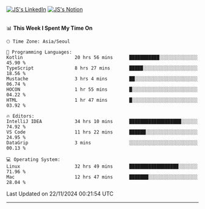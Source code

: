 
[![JS's LinkedIn](https://img.shields.io/badge/LinkedIn-blue?style=for-the-badge&logo=linkedin)](https://www.linkedin.com/in/jaeseung-lee-5a2a32139/) 
[![JS's Notion](https://img.shields.io/badge/Notion-black?style=for-the-badge&logo=notion)](https://bit.ly/ljswiki1) <br><br>
<!-- ![JS's GitHub stats](https://github-readme-stats-lemon-five.vercel.app/api?username=tkxkd0159&hide=contribs,prs,stars,issues&show_icons=true&theme=react&include_all_commits=true)   -->
<!-- ![Top Langs](https://github-readme-stats-lemon-five.vercel.app/api/top-langs/?username=tkxkd0159&layout=compact&hide=jupyter%20notebook,scss,html,css&langs_count=10)  -->


<!--START_SECTION:waka-->
📊 **This Week I Spent My Time On** 

```text
🕑︎ Time Zone: Asia/Seoul

💬 Programming Languages: 
Kotlin                   20 hrs 56 mins      ███████████░░░░░░░░░░░░░░   45.90 % 
TypeScript               8 hrs 27 mins       █████░░░░░░░░░░░░░░░░░░░░   18.56 % 
Mustache                 3 hrs 4 mins        ██░░░░░░░░░░░░░░░░░░░░░░░   06.74 % 
HOCON                    1 hr 55 mins        █░░░░░░░░░░░░░░░░░░░░░░░░   04.22 % 
HTML                     1 hr 47 mins        █░░░░░░░░░░░░░░░░░░░░░░░░   03.92 % 

🔥 Editors: 
IntelliJ IDEA            34 hrs 10 mins      ███████████████████░░░░░░   74.92 % 
VS Code                  11 hrs 22 mins      ██████░░░░░░░░░░░░░░░░░░░   24.95 % 
DataGrip                 3 mins              ░░░░░░░░░░░░░░░░░░░░░░░░░   00.13 % 

💻 Operating System: 
Linux                    32 hrs 49 mins      ██████████████████░░░░░░░   71.96 % 
Mac                      12 hrs 47 mins      ███████░░░░░░░░░░░░░░░░░░   28.04 % 
```


 Last Updated on 22/11/2024 00:21:54 UTC
<!--END_SECTION:waka-->

---
<!---
<a href="https://github.com/tkxkd0159/books">
  <img align="center" src="https://github-readme-stats-lemon-five.vercel.app/api/pin/?username=tkxkd0159&repo=books&theme=react" />
</a>
-->

<!---
- 🔭 I’m currently working on ...
- 🌱 I’m currently learning blockchain and distributed network
- 👯 I’m looking to collaborate on ...
- 🤔 I’m looking for help with ...
- 💬 Ask me about ...
- 📫 How to reach me: ...
- 😄 Pronouns: ...
- ⚡ Fun fact: ...
-->
